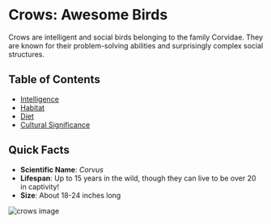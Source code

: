 # Crows: Awesome Birds

Crows are intelligent and social birds belonging to the family Corvidae. They are known for their problem-solving abilities and surprisingly complex social structures.

## Table of Contents
- [Intelligence](intelligence.md)
- [Habitat](habitat.md)
- [Diet](diet.md)
- [Cultural Significance](cultural_significance.md)

## Quick Facts
- **Scientific Name**: *Corvus*
- **Lifespan**: Up to 15 years in the wild, though they can live to be over 20 in captivity!
- **Size**: About 18-24 inches long

![crows image](https://github.com/user-attachments/assets/c48be4f0-5d25-499d-adf4-29eabce60e63)
